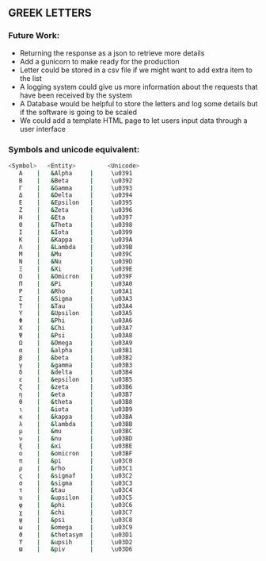 ## GREEK LETTERS

### Future Work:
* Returning the response as a json to retrieve more details
* Add a gunicorn to make ready for the production
* Letter could be stored in a csv file if we might want to add extra item to the list
* A logging system could give us more information about the requests that have been received by the system
* A Database would be helpful to store the letters and log some details but if the software is going to be scaled
* We could add a template HTML page to let users input data through a user interface
> 
### Symbols and unicode equivalent:
```bash
<Symbol>   <Entity>         <Unicode>
   Α	|   &Alpha     |     \u0391
   Β	|   &Beta      |     \u0392
   Γ	|   &Gamma     |     \u0393
   Δ	|   &Delta     |     \u0394
   Ε	|   &Epsilon   |     \u0395
   Ζ	|   &Zeta      |     \u0396
   Η	|   &Eta       |     \u0397
   Θ	|   &Theta     |     \u0398
   Ι	|   &Iota      |     \u0399
   Κ	|   &Kappa     |     \u039A
   Λ	|   &Lambda    |     \u039B
   Μ	|   &Mu        |     \u039C
   Ν	|   &Nu        |     \u039D
   Ξ	|   &Xi        |     \u039E
   Ο	|   &Omicron   |     \u039F
   Π	|   &Pi        |     \u03A0
   Ρ	|   &Rho       |     \u03A1
   Σ	|   &Sigma     |     \u03A3
   Τ	|   &Tau       |     \u03A4
   Υ	|   &Upsilon   |     \u03A5
   Φ	|   &Phi       |     \u03A6
   Χ	|   &Chi       |     \u03A7
   Ψ	|   &Psi       |     \u03A8
   Ω	|   &Omega     |     \u03A9
   α	|   &alpha     |     \u03B1
   β	|   &beta      |     \u03B2
   γ	|   &gamma     |     \u03B3
   δ	|   &delta     |     \u03B4
   ε	|   &epsilon   |     \u03B5
   ζ	|   &zeta      |     \u03B6
   η	|   &eta       |     \u03B7
   θ	|   &theta     |     \u03B8
   ι	|   &iota      |     \u03B9
   κ	|   &kappa     |     \u03BA
   λ	|   &lambda    |     \u03BB
   μ	|   &mu        |     \u03BC
   ν	|   &nu        |     \u03BD
   ξ	|   &xi        |     \u03BE
   ο	|   &omicron   |     \u03BF
   π	|   &pi        |     \u03C0
   ρ	|   &rho       |     \u03C1
   ς	|   &sigmaf    |     \u03C2
   σ	|   &sigma     |     \u03C3
   τ	|   &tau       |     \u03C4
   υ	|   &upsilon   |     \u03C5
   φ	|   &phi       |     \u03C6
   χ	|   &chi       |     \u03C7
   ψ	|   &psi       |     \u03C8
   ω	|   &omega     |     \u03C9
   ϑ	|   &thetasym  |     \u03D1
   ϒ	|   &upsih     |     \u03D2
   ϖ	|   &piv       |     \u03D6
```
